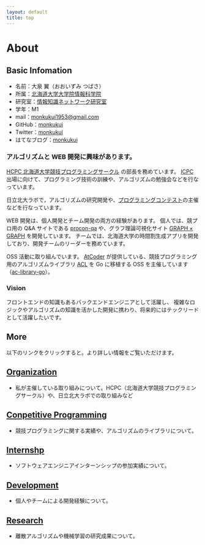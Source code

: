 ```yaml
---
layout: default
title: top
---
```


# About

## Basic Infomation
- 名前：大泉 翼（おおいずみ つばさ）
- 所属：[北海道大学大学院情報科学院](https://www.ist.hokudai.ac.jp/)
- 研究室：[情報知識ネットワーク研究室](http://www-ikn.ist.hokudai.ac.jp/)
- 学年：M1
- mail：monkukui1953@gmail.com
- GitHub：[monkukui](https://github.com/monkukui/)
- Twitter：[monkukui](https://twitter.com/monkukui2/)
- はてなブログ：[monkukui](https://monkukui.hatenablog.com/)

### アルゴリズムと WEB 開発に興味があります。

[HCPC 北海道大学競技プログラミングサークル](https://hcpc-hokudai.github.io/) の部長を務めています。
[ICPC](https://icpc.iisf.or.jp) 出場に向けて、プログラミング技術の訓練や、アルゴリズムの勉強会などを行なっています。

日立北大ラボで，アルゴリズムの研究開発や、[プログラミングコンテスト](https://www.es.hokudai.ac.jp/news/2019-11-01-hitachi/)の主催などを行なっています。

WEB 開発は、個人開発とチーム開発の両方の経験があります。
個人では、競プロ用の Q&A サイトである [procon-qa](https://procon-qa.herokuapp.com/) や、グラフ理論可視化サイト [GRAPH × GRAPH](https://hello-world-494ec.firebaseapp.com) を開発しています。
チームでは、北海道大学の時間割生成アプリを開発しており、開発チームのリーダーを務めています。

OSS 活動に取り組んでいます。
[AtCoder](https://atcoder.jp) が提供している、競技プログラミング用のアルゴリズムライブラリ [ACL](https://atcoder.jp/posts/517) を Go に移植する OSS を主催しています（[ac-library-go](https://github.com/monkukui/ac-library-go)）。

### Vision

フロントエンドの知識もあるバックエンドエンジニアとして活躍し、
複雑なロジックやアルゴリズムの知識を活かした開発に携わり、将来的にはテックリードとして活躍したいです。

## More

以下のリンクをクリックすると。より詳しい情報をご覧いただけます。

## [Organization](organization)
- 私が主催している取り組みについて。HCPC（北海道大学競技プログラミングサークル）や、日立北大ラボでの取り組みなど

## [Conpetitive Programming](conpetitive_programming/)
- 競技プログラミングに関する実績や、アルゴリズムのライブラリについて。

## [Internshp](internship/)
- ソフトウェアエンジニアインターンシップの参加実績について。

## [Development](web_development/)
- 個人やチームによる開発経験について。

## [Research](research/)
- 離散アルゴリズムや機械学習の研究成果について。
